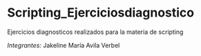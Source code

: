 # Scripting_Ejerciciosdiagnostico
Ejercicios diagnosticos realizados para la materia de scripting

*Integrantes:* Jakeline María Avila Verbel
